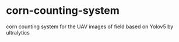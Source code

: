 # corn-counting-system
corn counting system for the UAV images of field based on Yolov5 by ultralytics
